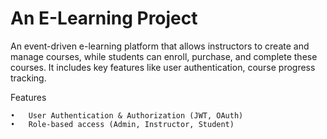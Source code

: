 # An  E-Learning Project

An event-driven e-learning platform that allows instructors to create and manage courses, while students can enroll, purchase, and complete these courses. 
It includes key features like user authentication, course progress tracking.

Features

	•	User Authentication & Authorization (JWT, OAuth)
	•	Role-based access (Admin, Instructor, Student)
